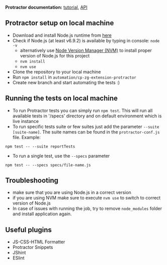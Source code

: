 **Protractor documentation:** [tutorial](http://www.protractortest.org/#/tutorial), [API](http://www.protractortest.org/#/api)

## Protractor setup on local machine
- Download and install Node.js runtime from [here](https://nodejs.org/en/)
- Check if Node.js (at least v6.9.2) is available by typing in console: `node -v`
  - alternatively use [Node Version Manager (NVM)](https://github.com/creationix/nvm/blob/master/README.markdown) to install proper version of Node.js for this project
  - `nvm install`
  - `nvm use`
- Clone the  repository to your local machine
- Run `npm install` in `automation/cp-zg-extension-protractor`
- Create new branch and start automating the tests :)

## Running the tests on local machine
- To run Protractor tests you can simply run `npm test`. This will run all available tests in '/specs' directory and on default environment which is live instance
- To run specific tests suite or few suites just add the parameter `--suite [suite-name]`. The suite names can be found in the `protractor-conf.js` file. Example:
```
npm test -- --suite reportTests
```

- To run a single test, use the `--specs` parameter

```
npm test -- --specs specs/file-name.js
```

## Troubleshooting
* make sure that you are using Node.js in a correct version
* if you are using NVM make sure to execute `nvm use` to switch to correct version of Node.js
* In case of issues with running the job, try to remove `node_modules` folder and install application again.

## Useful plugins
* JS-CSS-HTML Formatter
* Protractor Snippets
* JShint
* ESlint
